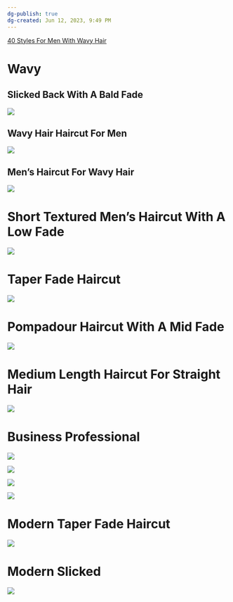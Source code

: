 ```yaml
---
dg-publish: true
dg-created: Jun 12, 2023, 9:49 PM
---
```


[40 Styles For Men With Wavy Hair](https://haircutinspiration.com/wavy-hairstyles-for-men/)

# Wavy

## Slicked Back With A Bald Fade

![](https://www.menshairstyletrends.com/wp-content/uploads/2017/02/jakes_barber_shop-slick-back-for-wavy-hair-men-mid-bald-fade.jpg)

## Wavy Hair Haircut For Men

![](https://www.menshairstyletrends.com/wp-content/uploads/2017/06/glassboxbarbershop-thick-curly-hair-blow-dry-hair-e1497547799676.jpg)

## Men’s Haircut For Wavy Hair

![](https://www.menshairstyletrends.com/wp-content/uploads/2020/02/iisakkinummi-flow-hairstyle-with-short-sides.jpg)

# Short Textured Men’s Haircut With A Low Fade

![](https://www.menshairstyletrends.com/wp-content/uploads/2016/12/alternativebarberingco-medium-textured-hairstyle-for-men-2017-new.jpg)

# Taper Fade Haircut

![](https://www.menshairstyletrends.com/wp-content/uploads/2016/12/agusdeasis-long-natural-textures-mens-hairstyle.jpg)

# Pompadour Haircut With A Mid Fade

![](https://www.menshairstyletrends.com/wp-content/uploads/2016/12/virogas.barber-medium-mens-haircut.jpg)

# Medium Length Haircut For Straight Hair

![](https://www.menshairstyletrends.com/wp-content/uploads/2017/02/conortaaffehair-mens-hair-trends-2017-messy-hair-men-e1486419244637.jpg)

# Business Professional

![](https://i.pinimg.com/736x/5f/6c/ba/5f6cba4502e7c39e49356fb088a68cfd.jpg)

![](https://menshaircuts.com/wp-content/uploads/2021/11/best-haircuts-for-men-short-fade-spiky-side-swept-683x1024.jpg)

![](https://lovehairstyles.com/wp-content/uploads/2017/07/best-mens-hairstyles-pompadour-faded-mohawk-brunette-683x1024.jpg)

![](https://www.menshairstyletrends.com/wp-content/uploads/2017/03/javi_thebarber_-fauxhawk-fohawk-low-fade-mohawk-haircut.jpg)

# Modern Taper Fade Haircut

![](https://www.menshairstyletrends.com/wp-content/uploads/2017/02/adamoc_hair-retro-hairstyles-for-men-wavy-hair.jpg)

# Modern Slicked

![](https://www.menshairstyletrends.com/wp-content/uploads/2020/05/Medium-length-hairstyles-for-men-with-straight-hair-james_beaumont.jpg)